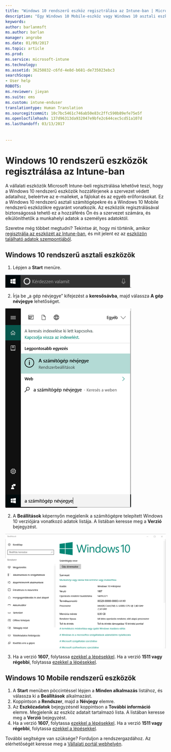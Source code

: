 ```yaml
---
title: "Windows 10 rendszerű eszköz regisztrálása az Intune-ban | Microsoft Docs"
description: "Egy Windows 10 Mobile-eszköz vagy Windows 10 asztali eszköz regisztrálását mutatja be az Intune-ban"
keywords: 
author: barlanmsft
ms.author: barlan
manager: angrobe
ms.date: 01/09/2017
ms.topic: article
ms.prod: 
ms.service: microsoft-intune
ms.technology: 
ms.assetid: 36250832-c6fd-4e8d-b681-de735023ebc3
searchScope:
- User help
ROBOTS: 
ms.reviewer: jieyan
ms.suite: ems
ms.custom: intune-enduser
translationtype: Human Translation
ms.sourcegitcommit: 10c7bc5461c746ab50e83c2ffc590b89efe75e5f
ms.openlocfilehash: 137d96313da932047e9bfe2c644cec5cd51a107d
ms.lasthandoff: 03/13/2017


---
```



# <a name="enroll-your-windows-10-devices-in-intune"></a>Windows 10 rendszerű eszközök regisztrálása az Intune-ban

A vállalati eszközök Microsoft Intune-beli regisztrálása lehetővé teszi, hogy a Windows 10 rendszerű eszközök hozzáférjenek a szervezet védett adataihoz, beleértve az e-maileket, a fájlokat és az egyéb erőforrásokat. Ez a Windows 10 rendszerű asztali számítógépekre és a Windows 10 Mobile rendszerű eszközökre egyaránt vonatkozik. Az eszközök regisztrálásával biztonságossá tehető ez a hozzáférés Ön és a szervezet számára, és elkülöníthetők a munkahelyi adatok a személyes adatoktól.

Szeretne még többet megtudni? Tekintse át, hogy mi történik, amikor [regisztrálja az eszközét az Intune-ban](what-happens-if-you-install-the-company-portal-app-and-enroll-your-device-in-intune-windows.md), és mit jelent ez az [eszközön található adatok szempontjából](what-info-can-your-company-see-when-you-enroll-your-device-in-intune.md).

## <a name="windows-10-desktop-devices"></a>Windows 10 rendszerű asztali eszközök
1.    Lépjen a __Start__ menüre.

 ![Windows Start menü](media/windows-start-menu.png).

2. Írja be „a gép névjegye” kifejezést a __keresősávba__, majd válassza __A gép névjegye__ lehetőséget.

 ![A gép névjegye – keresés](media/searching_for_about_your_pc.png)

2.    A __Beállítások__ képernyőn megjelenik a számítógépre telepített Windows 10 verziójára vonatkozó adatok listája. A listában keresse meg a __Verzió__ bejegyzést.

 ![Windows 10 asztali verzió – A gép névjegye](media/settings_about_pc.png)

3.    Ha a verzió __1607__, folytassa [ezekkel a lépésekkel](enroll-your-w10-device-access-work-or-school.md). Ha a verzió __1511 vagy régebbi__, folytassa [ezekkel a lépésekkel](enroll-your-w10-device-your-account.md).

## <a name="windows-10-mobile-devices"></a>Windows 10 Mobile rendszerű eszközök

1.    A __Start__ menüben pöccintéssel lépjen a __Minden alkalmazás__ listához, és válassza ki a __Beállítások__ alkalmazást.
2.    Koppintson a __Rendszer__, majd a __Névjegy__ elemre.
3.    Az __Eszközadatok__ bejegyzésnél koppintson a __További információ__ elemre. Megjelenik az eszköz adatait tartalmazó lista. A listában keresse meg a __Verzió__ bejegyzést.
4.    Ha a verzió __1607__, folytassa [ezekkel a lépésekkel](enroll-your-w10-device-access-work-or-school.md). Ha a verzió __1511 vagy régebbi__, folytassa [ezekkel a lépésekkel](enroll-your-w10-device-your-account.md).

További segítségre van szüksége? Forduljon a rendszergazdához. Az elérhetőségét keresse meg a [Vállalati portál webhelyén](http://portal.manage.microsoft.com).

